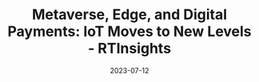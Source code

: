 ---
category:
- .nan
date: 2023-07-12
keyword_suggestion: ubuntu install docker
post_inspiration: https://www.rtinsights.com/metaverse-edge-and-digital-payments-iot-moves-to-new-levels/
silot_terms: digital automation
title: 'Metaverse, Edge, and <b>Digital</b> Payments: IoT Moves to New Levels - RTInsights'
---